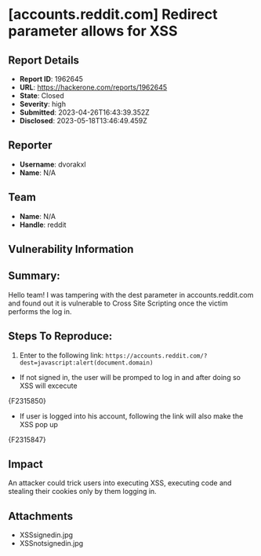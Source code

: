 # [accounts.reddit.com] Redirect parameter allows for XSS

## Report Details
- **Report ID**: 1962645
- **URL**: https://hackerone.com/reports/1962645
- **State**: Closed
- **Severity**: high
- **Submitted**: 2023-04-26T16:43:39.352Z
- **Disclosed**: 2023-05-18T13:46:49.459Z

## Reporter
- **Username**: dvorakxl
- **Name**: N/A

## Team
- **Name**: N/A
- **Handle**: reddit

## Vulnerability Information
## Summary:
Hello team! I was tampering with the dest parameter in accounts.reddit.com and found out it is vulnerable to Cross Site Scripting once the victim performs the log in.

## Steps To Reproduce:
  1. Enter to the following link: ```https://accounts.reddit.com/?dest=javascript:alert(document.domain)```
  - If not signed in, the user will be promped to log in and after doing so XSS will excecute

{F2315850}
  - If user is logged into his account, following the link will also make the XSS pop up

{F2315847}

## Impact

An attacker could trick users into executing XSS, executing code and stealing their cookies only by them logging in.

## Attachments
- XSSsignedin.jpg
- XSSnotsignedin.jpg
